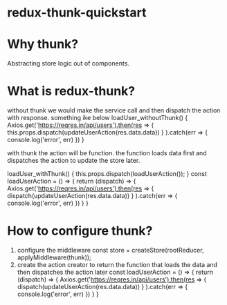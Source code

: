 # redux-thunk-quickstart
 
# Why thunk?
Abstracting store logic out of components.

# What is redux-thunk?
without thunk we would make the service call and then dispatch the action with response. something ike below
 loadUser_withoutThunk() {
        Axios.get('https://reqres.in/api/users').then(res => {
            this.props.dispatch(updateUserAction(res.data.data))
        }
        ).catch(err => { console.log('error', err) })
    }

with thunk the action will be function. the function loads data first and dispatches the action to update the store later.

loadUser_withThunk() {
        this.props.dispatch(loadUserAction());
    }
const loadUserAction = () => {
    return (dispatch) => {
        Axios.get('https://reqres.in/api/users').then(res => {
            dispatch(updateUserAction(res.data.data))
        }
        ).catch(err => { console.log('error', err) })
    }
}

# How to configure thunk?

1) configure the middleware
	const store = createStore(rootReducer, applyMiddleware(thunk));
2) create the action creator to return the function that loads the data and then dispatches the action later
const loadUserAction = () => {
    return (dispatch) => {
        Axios.get('https://reqres.in/api/users').then(res => {
            dispatch(updateUserAction(res.data.data))
        }
        ).catch(err => { console.log('error', err) })
    }
}
